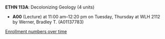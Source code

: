 **ETHN 113A**: Decolonizing Geology (4 units)

- **A00** (Lecture) at 11:00 am–12:20 pm on Tuesday, Thursday at WLH 2112 by Werner, Bradley T. (A01137783)

[Enrollment numbers over time](./ETHN113A.tsv)
